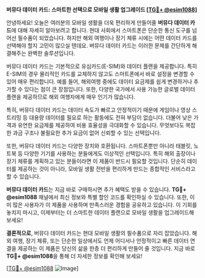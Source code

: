 **버뮤다 데이터 카드: 스마트한 선택으로 모바일 생활 업그레이드 [[TG💪+ @esim1088](https://t.me/s/esim1088)]**

안녕하세요! 오늘은 여러분의 모바일 생활을 더욱 편리하게 만들어줄 **버뮤다 데이터 카드**에 대해 자세히 알아보려고 합니다. 현대 사회에서 스마트폰은 단순한 통신 도구를 넘어선 필수품이 되었습니다. 하지만 해외 여행이나 장기 체류 시에는 어떤 데이터 카드를 선택해야 할지 고민이 많으실 텐데요. 버뮤다 데이터 카드는 이러한 문제를 간단하게 해결해주는 완벽한 솔루션입니다.

버뮤다 데이터 카드는 기본적으로 유심카드(E-SIM)와 데이터 플랜을 제공합니다. 특히 E-SIM의 경우 물리적인 카드를 교체하지 않고도 스마트폰에서 바로 설정을 변경할 수 있어 매우 편리합니다. 예를 들어, 해외여행 중에도 데이터 요금제를 쉽게 변경하거나 추가할 수 있다는 점이 큰 장점입니다. 또한, 다양한 국가에서 사용 가능한 글로벌 데이터 플랜을 제공하므로 해외 여행자에게 매우 인기가 많습니다.

특히, 버뮤다 데이터 카드는 데이터 속도가 빠르고 안정적이기 때문에 게임이나 영상 스트리밍 등 대용량 데이터를 필요로 하는 활동에도 전혀 부담이 없습니다. 더불어 낮은 가격과 유연한 요금제를 제공하여 비용 효율성을 극대화할 수 있습니다. 무엇보다도 복잡한 과금 구조나 불필요한 추가 요금이 없어 신뢰할 수 있는 선택입니다.

또한, 버뮤다 데이터 카드는 다양한 장치와 호환됩니다. 스마트폰뿐만 아니라 태블릿, 노트북 등 다양한 기기를 사용하는 분들에게도 이상적인 선택입니다. 특히 해외 출장이나 장기 체류를 계획하고 있는 분들이라면 이 제품이 반드시 필요할 것입니다. 단순히 데이터를 제공하는 것이 아니라, 모바일 생활 전반을 편리하게 만드는 종합적인 서비스라고 할 수 있습니다.

**버뮤다 데이터 카드**는 지금 바로 구매하시면 추가 혜택도 받을 수 있습니다. **TG💪+ @esim1088** 채널에서 최신 정보와 특별 할인 코드를 확인하실 수 있습니다. 또한, 이미 많은 사용자가 이 제품을 사용하며 만족스러운 경험을 공유하고 있습니다. 이 기회를 놓치지 마시고, 이제부터는 더 스마트한 데이터 플랜으로 모바일 생활을 업그레이드해 보세요!

**결론적으로**, 버뮤다 데이터 카드는 현대 모바일 생활의 필수품으로 자리 잡았습니다. 해외 여행, 장기 체류, 또는 단순한 일상에서도 언제 어디서나 안정적이고 빠른 데이터 연결을 제공하는 이 제품은 당신의 삶을 한층 더 편리하게 만들어 줄 것입니다. 지금 바로 **TG💪+ @esim1088**을 통해 더 자세한 정보를 확인해 보세요!

[[TG💪+ @esim1088](https://t.me/s/esim1088) ![Image](https://i.postimg.cc/Y0z9fWf4/image.png)]